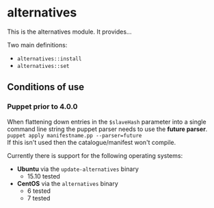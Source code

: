 # alternatives #

This is the alternatives module. It provides...

Two main definitions:  
* `alternatives::install`
* `alternatives::set`

## Conditions of use
### Puppet prior to 4.0.0
When flattening down entries in the `$slaveHash` parameter into a single command line string the puppet parser needs to use the **future parser**.
`puppet apply manifestname.pp --parser=future`  
If this isn't used then the catalogue/manifest won't compile.

Currently there is support for the following operating systems:  
* **Ubuntu** via the `update-alternatives` binary
	* 15.10 tested
* **CentOS** via the `alternatives` binary
	* 6 tested
	* 7 tested